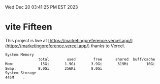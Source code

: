 Wed Dec 20 03:41:25 PM EST 2023

# vite Fifteen


This project is live at [https://marketingpreference.vercel.app/](https://marketingpreference.vercel.app/) thanks to Vercel.

```bash
System Memory
               total        used        free      shared  buff/cache   available
Mem:            15Gi       1.9Gi       3.9Gi       319Mi        10Gi        13Gi
Swap:          8.0Gi       256Ki       8.0Gi
System Storage
445M	.
```
